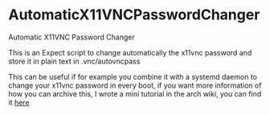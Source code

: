 # AutomaticX11VNCPasswordChanger
Automatic X11VNC Password Changer

This is an Expect script to change automatically the x11vnc password and store it in plain text in .vnc/autovncpass

This can be useful if for example you combine it with a systemd daemon to change your x11vnc password in every boot, if you want more information of how you can archive this, I wrote a mini tutorial in the arch wiki, you can find it [here](https://wiki.archlinux.org/index.php/X11vnc#Change_x11vnc_password_in_each_boot)
